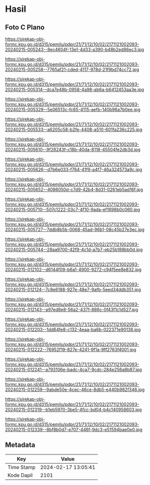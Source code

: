 # Hasil

## Foto C Plano

https://sirekap-obj-formc.kpu.go.id/d315/pemilu/pdpr/21/71/12/10/02/2171121002093-20240215-005243--8ec4604f-13e1-4d33-a390-b48b2ed86ec3.jpg

https://sirekap-obj-formc.kpu.go.id/d315/pemilu/pdpr/21/71/12/10/02/2171121002093-20240215-005258--7765af21-cded-4117-978d-21f9bd74cc72.jpg

https://sirekap-obj-formc.kpu.go.id/d315/pemilu/pdpr/21/71/12/10/02/2171121002093-20240215-005314--dca7e48b-0958-4a98-ab6a-b6412453aa3e.jpg

https://sirekap-obj-formc.kpu.go.id/d315/pemilu/pdpr/21/71/12/10/02/2171121002093-20240215-005329--5e06513c-fc65-4115-aefb-140b96a7b0ee.jpg

https://sirekap-obj-formc.kpu.go.id/d315/pemilu/pdpr/21/71/12/10/02/2171121002093-20240215-005533--a6205c58-b2fe-4408-a510-601fa236c225.jpg

https://sirekap-obj-formc.kpu.go.id/d315/pemilu/pdpr/21/71/12/10/02/2171121002093-20240215-005610--9f28243f-c18b-40da-8118-45504fe2db3d.jpg

https://sirekap-obj-formc.kpu.go.id/d315/pemilu/pdpr/21/71/12/10/02/2171121002093-20240215-005626--d7b6e033-f764-41f9-a4f7-46a324573a9c.jpg

https://sirekap-obj-formc.kpu.go.id/d315/pemilu/pdpr/21/71/12/10/02/2171121002093-20240215-005652--4086050d-c7d9-42b4-8d31-0261eb5ad16f.jpg

https://sirekap-obj-formc.kpu.go.id/d315/pemilu/pdpr/21/71/12/10/02/2171121002093-20240215-005710--507c1222-03c7-4f10-9ada-ef1698b0c060.jpg

https://sirekap-obj-formc.kpu.go.id/d315/pemilu/pdpr/21/71/12/10/02/2171121002093-20240215-005727--7ddb8b5b-0068-45ad-96b1-08c45b27e3ec.jpg

https://sirekap-obj-formc.kpu.go.id/d315/pemilu/pdpr/21/71/12/10/02/2171121002093-20240215-005744--28aa9700-42f9-4c1d-a7b7-eb25b188bb0d.jpg

https://sirekap-obj-formc.kpu.go.id/d315/pemilu/pdpr/21/71/12/10/02/2171121002093-20240215-012102--d6144f09-b6a1-4900-9272-c94f5ee8e832.jpg

https://sirekap-obj-formc.kpu.go.id/d315/pemilu/pdpr/21/71/12/10/02/2171121002093-20240215-012124--7c8e6188-927e-48e7-9afb-5eed34ddb351.jpg

https://sirekap-obj-formc.kpu.go.id/d315/pemilu/pdpr/21/71/12/10/02/2171121002093-20240215-012143--a97ed8e8-56a2-437f-886c-0f43f1c1d527.jpg

https://sirekap-obj-formc.kpu.go.id/d315/pemilu/pdpr/21/71/12/10/02/2171121002093-20240215-012203--1dd64fe8-c132-4eaa-ba6b-022371e90136.jpg

https://sirekap-obj-formc.kpu.go.id/d315/pemilu/pdpr/21/71/12/10/02/2171121002093-20240215-012222--76952f19-827e-4241-9f1a-9ff2763f4001.jpg

https://sirekap-obj-formc.kpu.go.id/d315/pemilu/pdpr/21/71/12/10/02/2171121002093-20240215-012241--a793106e-badc-4ca7-9cdc-284e256a8b87.jpg

https://sirekap-obj-formc.kpu.go.id/d315/pemilu/pdpr/21/71/12/10/02/2171121002093-20240215-012259--9abde50e-4cec-46ce-8db5-e440b982f346.jpg

https://sirekap-obj-formc.kpu.go.id/d315/pemilu/pdpr/21/71/12/10/02/2171121002093-20240215-012319--b1eb5970-3be5-4fcc-bd04-b4c140958603.jpg

https://sirekap-obj-formc.kpu.go.id/d315/pemilu/pdpr/21/71/12/10/02/2171121002093-20240215-012339--8bf8b0d7-e707-446f-9dc3-e51594bae0e0.jpg


## Metadata

| Key        | Value               |
| ---------- | ------------------- |
| Time Stamp | 2024-02-17 13:05:41 |
| Kode Dapil | 2101                |



